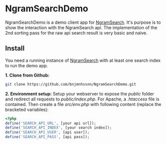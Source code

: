 NgramSearchDemo
================

NgramSearchDemo is a demo client app for [NgramSearch]. It's purpose is to show the interaction with the NgramSearch api. The implementation of the 2nd sorting pass for the raw api search result is very basic and naive.


Install
-------
You need a running instance of [NgramSearch] with at least one search index to run the demo app.

**1. Clone from Github:**

```sh
git clone https://github.com/bnjmnhssnn/NgramSearchDemo.git
```

**2. Environment setup:**
Setup your webserver to expose the *public* folder and redirect all requests to *public/index.php*. For Apache, a *.htaccess* file is contained. Then create a file *src/env.php* with following content (replace the bracketed variables):

```php
<?php
define('SEARCH_API_URL', [your api url]);
define('SEARCH_API_INDEX', [your search index]);
define('SEARCH_API_USER', [api user]);
define('SEARCH_API_PASS', [api pass]);
```




[NgramSearch]: https://github.com/bnjmnhssnn/NgramSearch "NgramSearch"

